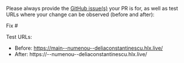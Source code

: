 Please always provide the [GitHub issue(s)](../issues) your PR is for, as well as test URLs where your change can be observed (before and after):

Fix #<gh-issue-id>

Test URLs:
- Before: https://main--numenou--deliaconstantinescu.hlx.live/
- After: https://<branch>--numenou--deliaconstantinescu.hlx.live/
